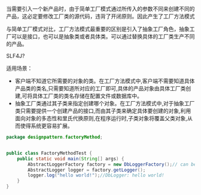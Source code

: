 当需要引入一个新产品时，由于简单工厂模式通过所传入的参数不同来创建不同的产品，这必定要修改工厂类的源代码，违背了开闭原则。因此产生了工厂方法模式

与简单工厂模式对比，工厂方法模式最重要的区别是引入了抽象工厂角色，抽象工厂可以是接口，也可以是抽象类或者具体类。可以通过替换具体的工厂类生产不同的产品。

SLF4J?

适用场景：

* 客户端不知道它所需要的对象的类。在工厂方法模式中,客户端不需要知道具体产品类的类名,只需要知道所对应的工厂即可,具体的产品对象由具体工厂类创建,可将具体工厂类的类名存储在配置文件或数据库中。
* 抽象工厂类通过其子类来指定创建哪个对象。在工厂方法模式中,对于抽象工厂类只需要提供一个创建产品的接口,而由其子类来确定具体要创建的对象,利用面向对象的多态性和里氏代换原则,在程序运行时,子类对象将覆盖父类对象,从而使得系统更容易扩展。



```java
package designpattern.factoryMethod;


public class FactoryMethodTest {
    public static void main(String[] args) {
        AbstractLoggerFactory factory = new DbLoggerFactory();// can be config by file
        AbstractLogger logger = factory.getLogger();
        logger.log("hello world!");//DbLogger: hello world!
    }
}

```



